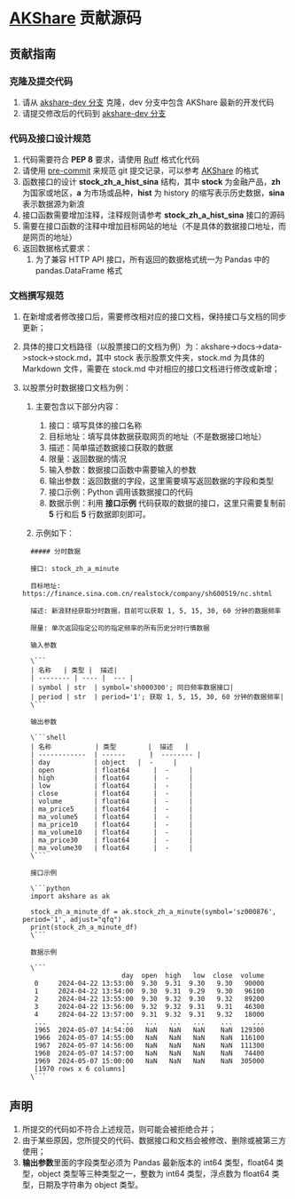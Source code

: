 # [AKShare](https://github.com/akfamily/akshare) 贡献源码

## 贡献指南

### 克隆及提交代码

1. 请从 [akshare-dev 分支](https://github.com/akfamily/akshare/tree/dev) 克隆，dev 分支中包含 AKShare 最新的开发代码
2. 请提交修改后的代码到 [akshare-dev 分支](https://github.com/akfamily/akshare/tree/dev)

### 代码及接口设计规范

1. 代码需要符合 **PEP 8** 要求，请使用 [Ruff](https://github.com/astral-sh/ruff) 格式化代码
2. 请使用 [pre-commit](https://pre-commit.com/) 来规范 git 提交记录，可以参考 [AKShare](https://github.com/akfamily/akshare) 的格式
3. 函数接口的设计 **stock_zh_a_hist_sina** 结构，其中 **stock** 为金融产品，**zh** 为国家或地区，**a** 为市场或品种，**hist** 为 history 的缩写表示历史数据，**sina** 表示数据源为新浪
4. 接口函数需要增加注释，注释规则请参考 **stock_zh_a_hist_sina** 接口的源码
5. 需要在接口函数的注释中增加目标网站的地址（不是具体的数据接口地址，而是网页的地址）
6. 返回数据格式要求：
   1. 为了兼容 HTTP API 接口，所有返回的数据格式统一为 Pandas 中的 pandas.DataFrame 格式

### 文档撰写规范

1. 在新增或者修改接口后，需要修改相对应的接口文档，保持接口与文档的同步更新；
2. 具体的接口文档路径（以股票接口的文档为例）为：akshare->docs->data->stock->stock.md，其中 stock 表示股票文件夹，stock.md 为具体的 Markdown 文件，需要在 stock.md 中对相应的接口文档进行修改或新增；
3. 以股票分时数据接口文档为例：
   1. 主要包含以下部分内容：
      1. 接口：填写具体的接口名称
      2. 目标地址：填写具体数据获取网页的地址（不是数据接口地址）
      3. 描述：简单描述数据接口获取的数据
      4. 限量：返回数据的情况
      5. 输入参数：数据接口函数中需要输入的参数
      6. 输出参数：返回数据的字段，这里需要填写返回数据的字段和类型
      7. 接口示例：Python 调用该数据接口的代码
      8. 数据示例：利用 **接口示例** 代码获取的数据的接口，这里只需要复制前 **5** 行和后 **5** 行数据即刻即可。

   2. 示例如下：

    ```shell
      ##### 分时数据

      接口: stock_zh_a_minute

      目标地址: https://finance.sina.com.cn/realstock/company/sh600519/nc.shtml

      描述: 新浪财经获取分时数据，目前可以获取 1, 5, 15, 30, 60 分钟的数据频率

      限量: 单次返回指定公司的指定频率的所有历史分时行情数据

      输入参数

      \```
      | 名称   | 类型 |  描述|
      | -------- | ---- |  --- |
      | symbol | str  | symbol='sh000300'; 同日频率数据接口|
      | period | str  | period='1'; 获取 1, 5, 15, 30, 60 分钟的数据频率|
      \```

      输出参数

      \```shell
      | 名称           | 类型        |  描述   |
      | ------------  | ------      |  -------- |
      | day           | object   |  -     |
      | open          | float64      |  -     |
      | high          | float64      |  -     |
      | low           | float64      |  -     |
      | close         | float64      |  -     |
      | volume        | float64      |  -     |
      | ma_price5     | float64      |  -     |
      | ma_volume5    | float64      |  -     |
      | ma_price10    | float64      |  -     |
      | ma_volume10   | float64      |  -     |
      | ma_price30    | float64      |  -     |
      | ma_volume30   | float64      |  -     |
      \```

      接口示例

      \```python
      import akshare as ak

      stock_zh_a_minute_df = ak.stock_zh_a_minute(symbol='sz000876', period='1', adjust="qfq")
      print(stock_zh_a_minute_df)
      \```

      数据示例

      \```
                             day  open  high   low  close  volume
       0     2024-04-22 13:53:00  9.30  9.31  9.30   9.30   90000
       1     2024-04-22 13:54:00  9.30  9.31  9.29   9.30   96100
       2     2024-04-22 13:55:00  9.30  9.32  9.30   9.32   89200
       3     2024-04-22 13:56:00  9.32  9.32  9.31   9.31   46300
       4     2024-04-22 13:57:00  9.31  9.32  9.31   9.32   18000
       ...                   ...   ...   ...   ...    ...     ...
       1965  2024-05-07 14:54:00   NaN   NaN   NaN    NaN  129300
       1966  2024-05-07 14:55:00   NaN   NaN   NaN    NaN  116100
       1967  2024-05-07 14:56:00   NaN   NaN   NaN    NaN  111300
       1968  2024-05-07 14:57:00   NaN   NaN   NaN    NaN   74400
       1969  2024-05-07 15:00:00   NaN   NaN   NaN    NaN  305000
       [1970 rows x 6 columns]
      \```
    ```

## 声明

1. 所提交的代码如不符合上述规范，则可能会被拒绝合并；
2. 由于某些原因，您所提交的代码、数据接口和文档会被修改、删除或被第三方使用；
3. **输出参数**里面的字段类型必须为 Pandas 最新版本的 int64 类型，float64 类型，object 类型等三种类型之一，整数为 int64 类型，浮点数为 float64 类型，日期及字符串为 object 类型。
